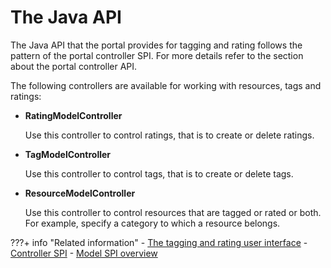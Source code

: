 # The Java API

The Java API that the portal provides for tagging and rating follows the pattern of the portal controller SPI. For more details refer to the section about the portal controller API.

The following controllers are available for working with resources, tags and ratings:

-   **RatingModelController**

    Use this controller to control ratings, that is to create or delete ratings.

-   **TagModelController**

    Use this controller to control tags, that is to create or delete tags.

-   **ResourceModelController**

    Use this controller to control resources that are tagged or rated or both. For example, specify a category to which a resource belongs.



???+ info "Related information"
    - [The tagging and rating user interface](../tagging_rating_ui/index.md)
    - [Controller SPI](../../../extend_dx/apis/controller_spi/index.md)
    - [Model SPI overview](../../../extend_dx/apis/model_spi/index.md)

